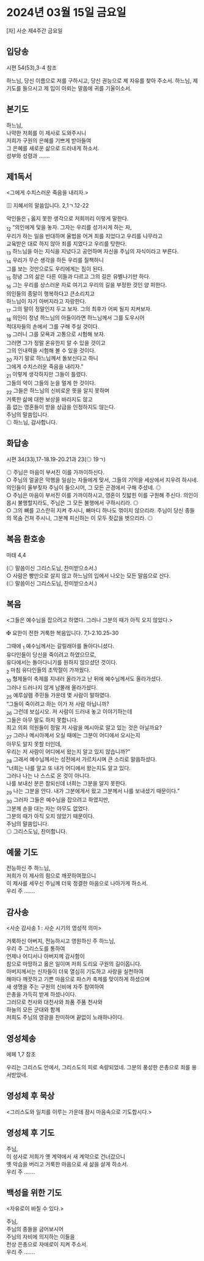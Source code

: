 # 2024년 03월 15일 금요일

[자] 사순 제4주간 금요일  


## 입당송

시편 54(53),3-4 참조

하느님, 당신 이름으로 저를 구하시고, 당신 권능으로 제 자유를 찾아 주소서. 하느님, 제 기도를 들으시고 제 입이 아뢰는 말씀에 귀를 기울이소서.  
  
## 본기도

하느님,  
나약한 저희를 이 제사로 도와주시니  
저희가 구원의 은혜를 기쁘게 받아들여  
그 은혜를 새로운 삶으로 드러내게 하소서.  
성부와 성령과 …….  
  
## 제1독서

<그에게 수치스러운 죽음을 내리자.>

▥ 지혜서의 말씀입니다. 2,1ㄱ.12-22

악인들은 <sub>1</sub> 옳지 못한 생각으로 저희끼리 이렇게 말한다.  
<sub>12</sub> “의인에게 덫을 놓자. 그자는 우리를 성가시게 하는 자,  
우리가 하는 일을 반대하며 율법을 어겨 죄를 지었다고 우리를 나무라고  
교육받은 대로 하지 않아 죄를 지었다고 우리를 탓한다.  
<sub>13</sub> 하느님을 아는 지식을 지녔다고 공언하며 자신을 주님의 자식이라고 부른다.  
<sub>14</sub> 우리가 무슨 생각을 하든 우리를 질책하니  
그를 보는 것만으로도 우리에게는 짐이 된다.  
<sub>15</sub> 정녕 그의 삶은 다른 이들과 다르고 그의 길은 유별나기만 하다.  
<sub>16</sub> 그는 우리를 상스러운 자로 여기고 우리의 길을 부정한 것인 양 피한다.  
의인들의 종말이 행복하다고 큰소리치고  
하느님이 자기 아버지라고 자랑한다.  
<sub>17</sub> 그의 말이 정말인지 두고 보자. 그의 최후가 어찌 될지 지켜보자.  
<sub>18</sub> 의인이 정녕 하느님의 아들이라면 하느님께서 그를 도우시어  
적대자들의 손에서 그를 구해 주실 것이다.  
<sub>19</sub> 그러니 그를 모욕과 고통으로 시험해 보자.  
그러면 그가 정말 온유한지 알 수 있을 것이고  
그의 인내력을 시험해 볼 수 있을 것이다.  
<sub>20</sub> 자기 말로 하느님께서 돌보신다고 하니  
그에게 수치스러운 죽음을 내리자.”  
<sub>21</sub> 이렇게 생각하지만 그들이 틀렸다.  
그들의 악이 그들의 눈을 멀게 한 것이다.  
<sub>22</sub> 그들은 하느님의 신비로운 뜻을 알지 못하며  
거룩한 삶에 대한 보상을 바라지도 않고  
흠 없는 영혼들이 받을 상급을 인정하지도 않는다.  
주님의 말씀입니다.  
◎ 하느님, 감사합니다.  
  
## 화답송

시편 34(33),17-18.19-20.21과 23(◎ 19ㄱ)

◎ 주님은 마음이 부서진 이를 가까이하신다.  
○ 주님의 얼굴은 악행을 일삼는 자들에게 맞서, 그들의 기억을 세상에서 지우려 하시네. 의인들이 울부짖자 주님이 들으시어, 그 모든 곤경에서 구해 주셨네. ◎  
○ 주님은 마음이 부서진 이를 가까이하시고, 영혼이 짓밟힌 이를 구원해 주신다. 의인이 몹시 불행할지라도, 주님은 그 모든 불행에서 구하시리라. ◎  
○ 그의 뼈를 고스란히 지켜 주시니, 뼈마디 하나도 꺾이지 않으리라. 주님이 당신 종들의 목숨 건져 주시니, 그분께 피신하는 이 모두 죗값을 벗으리라. ◎  
  
## 복음 환호송

마태 4,4

(◎ 말씀이신 그리스도님, 찬미받으소서.)  
○ 사람은 빵만으로 살지 않고 하느님의 입에서 나오는 모든 말씀으로 산다.  
(◎ 말씀이신 그리스도님, 찬미받으소서.)  
  
## 복음

<그들은 예수님을 잡으려고 하였다. 그러나 그분의 때가 아직 오지 않았다.>

✠ 요한이 전한 거룩한 복음입니다. 7,1-2.10.25-30

그때에 <sub>1</sub> 예수님께서는 갈릴래아를 돌아다니셨다.  
유다인들이 당신을 죽이려고 하였으므로,  
유다에서는 돌아다니기를 원하지 않으셨던 것이다.  
<sub>2</sub> 마침 유다인들의 초막절이 가까웠다.  
<sub>10</sub> 형제들이 축제를 지내러 올라가고 난 뒤에 예수님께서도 올라가셨다.  
그러나 드러나지 않게 남몰래 올라가셨다.  
<sub>25</sub> 예루살렘 주민들 가운데 몇 사람이 말하였다.  
“그들이 죽이려고 하는 이가 저 사람 아닙니까?  
<sub>26</sub> 그런데 보십시오. 저 사람이 드러내 놓고 이야기하는데  
그들은 아무 말도 하지 못합니다.  
최고 의회 의원들이 정말 저 사람을 메시아로 알고 있는 것은 아닐까요?  
<sub>27</sub> 그러나 메시아께서 오실 때에는 그분이 어디에서 오시는지  
아무도 알지 못할 터인데,  
우리는 저 사람이 어디에서 왔는지 알고 있지 않습니까?”  
<sub>28</sub> 그래서 예수님께서는 성전에서 가르치시며 큰 소리로 말씀하셨다.  
“너희는 나를 알고 또 내가 어디에서 왔는지도 알고 있다.  
그러나 나는 나 스스로 온 것이 아니다.  
나를 보내신 분은 참되신데 너희는 그분을 알지 못한다.  
<sub>29</sub> 나는 그분을 안다. 내가 그분에게서 왔고 그분께서 나를 보내셨기 때문이다.”  
<sub>30</sub> 그러자 그들은 예수님을 잡으려고 하였지만,  
그분께 손을 대는 자는 아무도 없었다.  
그분의 때가 아직 오지 않았기 때문이다.  
주님의 말씀입니다.  
◎ 그리스도님, 찬미합니다.  
  
## 예물 기도

전능하신 주 하느님,  
저희가 이 제사의 힘으로 깨끗하여졌으니  
이 제사를 세우신 주님께 더욱 정결한 마음으로 나아가게 하소서.  
우리 주 …….  
  
## 감사송

<사순 감사송 1 : 사순 시기의 영성적 의미>

거룩하신 아버지, 전능하시고 영원하신 주 하느님,  
우리 주 그리스도를 통하여  
언제나 어디서나 아버지께 감사함이  
참으로 마땅하고 옳은 일이며 저희 도리요 구원의 길이옵니다.  
아버지께서는 신자들이 더욱 열심히 기도하고 사랑을 실천하여  
해마다 깨끗하고 기쁜 마음으로 파스카 축제를 맞이하게 하셨으며  
새 생명을 주는 구원의 신비에 자주 참여하여  
은총을 가득히 받게 하셨나이다.  
그러므로 천사와 대천사와 좌품 주품 천사와  
하늘의 모든 군대와 함께  
저희도 주님의 영광을 찬미하며 끝없이 노래하나이다.  
  
## 영성체송

에페 1,7 참조

우리는 그리스도 안에서, 그리스도의 피로 속량되었네. 그분의 풍성한 은총으로 죄를 용서받았네.  
  
## 영성체 후 묵상

<그리스도와 일치를 이루는 가운데 잠시 마음속으로 기도합시다.>  
## 영성체 후 기도

주님,  
이 성사로 저희가 옛 계약에서 새 계약으로 건너갔으니  
옛 악습을 버리고 거룩한 마음으로 새 삶을 살게 하소서.  
우리 주 …….  
  
## 백성을 위한 기도

<자유로이 바칠 수 있다.>

주님,  
주님의 종들을 굽어보시어  
주님의 자비에 의지하는 이들을  
천상 은총으로 자애로이 지켜 주소서.  
우리 주 …….